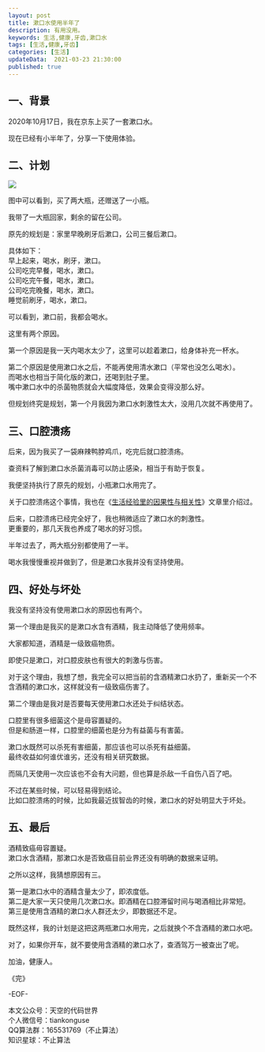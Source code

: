 ```yaml
---   
layout: post  
title: 漱口水使用半年了  
description: 有用没用。   
keywords: 生活,健康,牙齿,漱口水  
tags: [生活,健康,牙齿]    
categories: [生活]  
updateData:  2021-03-23 21:30:00  
published: true  
---  
```



## 一、背景  


2020年10月17日，我在京东上买了一套漱口水。  


现在已经有小半年了，分享一下使用体验。  


## 二、计划  


![](//res.tiankonguse.com/iamges/2021/03/23/001.png)  


图中可以看到，买了两大瓶，还赠送了一小瓶。  


我带了一大瓶回家，剩余的留在公司。  


原先的规划是：家里早晚刷牙后漱口，公司三餐后漱口。  


具体如下：  
早上起来，喝水，刷牙，漱口。  
公司吃完早餐，喝水，漱口。  
公司吃完午餐，喝水，漱口。  
公司吃完晚餐，喝水，漱口。  
睡觉前刷牙，喝水，漱口。  


可以看到，漱口前，我都会喝水。  


这里有两个原因。  


第一个原因是我一天内喝水太少了，这里可以趁着漱口，给身体补充一杯水。  


第二个原因是使用漱口水之后，不能再使用清水漱口（平常也没怎么喝水）。  
而喝水也相当于简化版的漱口，还喝到肚子里。  
嘴中漱口水中的杀菌物质就会大幅度降低，效果会变得没那么好。  


但规划终究是规划，第一个月我因为漱口水刺激性太大，没用几次就不再使用了。  


## 三、口腔溃疡  


后来，因为我买了一袋麻辣鸭脖鸡爪，吃完后就口腔溃疡。  


查资料了解到漱口水杀菌消毒可以防止感染，相当于有助于恢复。  


我便坚持执行了原先的规划，小瓶漱口水用完了。  


关于口腔溃疡这个事情，我也在《[生活经验里的因果性与相关性](https://mp.weixin.qq.com/s/UNffMf36cgcVODpym9vQZQ)》文章里介绍过。  


后来，口腔溃疡已经完全好了，我也稍微适应了漱口水的刺激性。  
更重要的，那几天我也养成了喝水的好习惯。  


半年过去了，两大瓶分别都使用了一半。  


喝水我慢慢重视并做到了，但是漱口水我并没有坚持使用。  


## 四、好处与坏处  


我没有坚持没有使用漱口水的原因也有两个。  


第一个理由是我买的是漱口水含有酒精，我主动降低了使用频率。  


大家都知道，酒精是一级致癌物质。  


即使只是漱口，对口腔皮肤也有很大的刺激与伤害。  


对于这个理由，我想了想，我完全可以把当前的含酒精漱口水扔了，重新买一个不含酒精的漱口水，这样就没有一级致癌伤害了。  


第二个理由是我对是否要每天使用漱口水还处于纠结状态。  


口腔里有很多细菌这个是毋容置疑的。  
但是和肠道一样，口腔里的细菌也是分为有益菌与有害菌。  


漱口水既然可以杀死有害细菌，那应该也可以杀死有益细菌。  
最终收益如何谁优谁劣，还没有相关研究数据。  


而隔几天使用一次应该也不会有大问题，但也算是杀敌一千自伤八百了吧。  


不过在某些时候，可以轻易得到结论。  
比如口腔溃疡的时候，比如我最近拔智齿的时候，漱口水的好处明显大于坏处。  



## 五、最后  


酒精致癌毋容置疑。  
漱口水含酒精，那漱口水是否致癌目前业界还没有明确的数据来证明。  


之所以这样，我猜想原因有三。  


第一是漱口水中的酒精含量太少了，即浓度低。  
第二是大家一天只使用几次漱口水。即酒精在口腔滞留时间与喝酒相比非常短。  
第三是使用含酒精的漱口水人群还太少，即数据还不足。  


既然这样，我的计划是这把这两瓶漱口水用完，之后就换个不含酒精的漱口水吧。  


对了，如果你开车，就不要使用含酒精的漱口水了，查酒驾万一被查出了呢。  



加油，健康人。  


《完》  


-EOF-  



本文公众号：天空的代码世界  
个人微信号：tiankonguse  
QQ算法群：165531769（不止算法）  
知识星球：不止算法  

